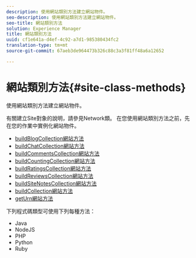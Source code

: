 ```yaml
---
description: 使用網站類別方法建立網站物件。
seo-description: 使用網站類別方法建立網站物件。
seo-title: 網站類別方法
solution: Experience Manager
title: 網站類別方法
uuid: cf1e641a-d4ef-4c92-a7d1-985380434fc2
translation-type: tm+mt
source-git-commit: 67aeb3de964473b326c88c3a3f81ff48a6a12652

---
```



# 網站類別方法{#site-class-methods}

使用網站類別方法建立網站物件。

有關建立Site對象的說明，請參見Network類。 在您使用網站類別方法之前，先在您的作業中實例化網站物件。

* [buildBlogCollection網站方法](../c-installing-libraries/r-buildblogcollection-site-method.md#r_buildblogcollection_site_method)
* [buildChatCollection網站方法](../c-installing-libraries/r-buildchatcollection-site-method.md#r_buildchatcollection_site_method)
* [buildCommentsCollection網站方法](../c-installing-libraries/r-buildcommentscollection-site-method.md#r_buildcommentscollection_site_method)
* [buildCountingCollection網站方法](../c-installing-libraries/r-buildcountingcollection-site-method.md#r_buildcountingcollection_site_method)
* [buildRatingsCollection網站方法](../c-installing-libraries/r-buildratingscollection-site-method.md#r_buildratingscollection_site_method)
* [buildReviewsCollection網站方法](../c-installing-libraries/r-buildreviewscollection-site-method.md#r_buildreviewscollection_site_method)
* [buildSiteNotesCollection網站方法](../c-installing-libraries/r-buildsitenotescollection-site-method.md#r_buildsitenotescollection_site_method)
* [buildCollection網站方法](../c-installing-libraries/r-buildcollection-site-method.md#r_buildcollection_site_method)
* [getUrn網站方法](../c-installing-libraries/r-geturn-site-method.md#r_geturn_site_method)

下列程式碼類型可使用下列每種方法：

* Java
* NodeJS
* PHP
* Python
* Ruby

